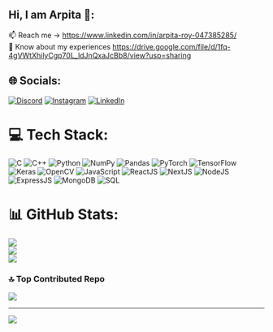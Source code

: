 ## Hi, I am Arpita 👋:
 
 📫 Reach me -> https://www.linkedin.com/in/arpita-roy-047385285/<br> 
 📄 Know about my experiences https://drive.google.com/file/d/1fq-4gVWtXhilyCgp70L_ldJnQxaJcBb8/view?usp=sharing<br>
  

## 🌐 Socials:
[![Discord](https://img.shields.io/badge/Discord-%237289DA.svg?logo=discord&logoColor=white)](https://discord.gg/arpita_29) [![Instagram](https://img.shields.io/badge/Instagram-%23E4405F.svg?logo=Instagram&logoColor=white)](https://instagram.com/arpita.1646) [![LinkedIn](https://img.shields.io/badge/LinkedIn-%230077B5.svg?logo=linkedin&logoColor=white)](https://www.linkedin.com/in/arpita-roy-047385285/)

# 💻 Tech Stack:
![C](https://img.shields.io/badge/c-%2300599C.svg?style=for-the-badge&logo=c&logoColor=white)
![C++](https://img.shields.io/badge/c++-%2300599C.svg?style=for-the-badge&logo=c%2B%2B&logoColor=white)
![Python](https://img.shields.io/badge/python-3670A0?style=for-the-badge&logo=python&logoColor=ffdd54)
![NumPy](https://img.shields.io/badge/numpy-%23013243.svg?style=for-the-badge&logo=numpy&logoColor=white)
![Pandas](https://img.shields.io/badge/pandas-%23150458.svg?style=for-the-badge&logo=pandas&logoColor=white)
![PyTorch](https://img.shields.io/badge/PyTorch-%23EE4C2C.svg?style=for-the-badge&logo=PyTorch&logoColor=white)
![TensorFlow](https://img.shields.io/badge/TensorFlow-%23FF6F00.svg?style=for-the-badge&logo=TensorFlow&logoColor=white)
![Keras](https://img.shields.io/badge/Keras-%23D00000.svg?style=for-the-badge&logo=Keras&logoColor=white)
![OpenCV](https://img.shields.io/badge/OpenCV-%23white.svg?style=for-the-badge&logo=opencv&logoColor=black)
![JavaScript](https://img.shields.io/badge/javascript-%23f7df1e.svg?style=for-the-badge&logo=javascript&logoColor=black)
![ReactJS](https://img.shields.io/badge/react-%2320232a.svg?style=for-the-badge&logo=react&logoColor=%2361DAFB)
![NextJS](https://img.shields.io/badge/next.js-black?style=for-the-badge&logo=next.js&logoColor=white)
![NodeJS](https://img.shields.io/badge/node.js-%2343853D.svg?style=for-the-badge&logo=node.js&logoColor=white)
![ExpressJS](https://img.shields.io/badge/express.js-%23404d59.svg?style=for-the-badge&logo=express&logoColor=%2361DAFB)
![MongoDB](https://img.shields.io/badge/mongodb-%2347A248.svg?style=for-the-badge&logo=mongodb&logoColor=white)
![SQL](https://img.shields.io/badge/sql-%2307405e.svg?style=for-the-badge&logo=sqlite&logoColor=white)

# 📊 GitHub Stats:
![](https://github-readme-stats.vercel.app/api?username=Arpita1129&theme=merko&hide_border=false&include_all_commits=false&count_private=false)<br/>
![](https://github-readme-streak-stats.herokuapp.com/?user=Arpita1129&theme=merko&hide_border=false)<br/>
![](https://github-readme-stats.vercel.app/api/top-langs/?username=Arpita1129&theme=merko&hide_border=false&include_all_commits=false&count_private=false&layout=compact)

### 🔝 Top Contributed Repo
![](https://github-contributor-stats.vercel.app/api?username=Arpita1129&limit=5&theme=dark&combine_all_yearly_contributions=true)

---
[![](https://visitcount.itsvg.in/api?id=Arpita1129&icon=8&color=0)](https://visitcount.itsvg.in)

<!-- Proudly created with GPRM ( https://gprm.itsvg.in ) -->
